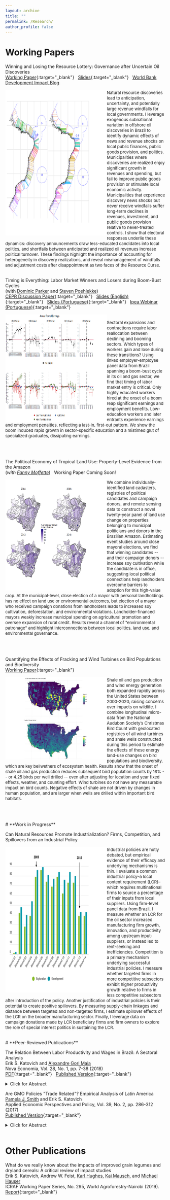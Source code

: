```yaml
---
layout: archive
title: ""
permalink: /Research/
author_profile: false
---
```

# **Working Papers**<br/> 

Winning and Losing the Resource Lottery: Governance after Uncertain Oil Discoveries <br/>
[Working Paper](/files/Katovich_JMP.pdf){:target="_blank"} &nbsp; [Slides](/files/Katovich_JobTalk_2022.pdf){:target="_blank"} &nbsp; [World Bank Development Impact Blog](https://blogs.worldbank.org/impactevaluations/governing-rocky-beginnings-resource-boom-how-do-local-governments-respond-oil) <br/>

<img align="left" width="320" height="460" src="/files/projections_pic3.PNG"> <font size="-1.2"> 
Natural resource discoveries lead to anticipation, uncertainty, and potentially large revenue windfalls for local governments. I leverage exogenous subnational variation in offshore oil discoveries in Brazil to identify dynamic effects of news and revenue shocks on local public finances, public goods provision, and politics. Municipalities where discoveries are realized enjoy significant growth in revenues and spending, but fail to improve public goods provision or stimulate local economic activity. Municipalities that experience discovery news shocks but never receive windfalls suffer long-term declines in revenues, investment, and public goods provision relative to never-treated controls. I show that electoral responses underlie these dynamics: discovery announcements draw less-educated candidates into local politics, and shortfalls between anticipated and realized oil revenues increase political turnover. These findings highlight the importance of accounting for heterogeneity in discovery realizations, and reveal mismanagement of windfalls and adjustment costs after disappointment as two faces of the Resource Curse.  </font>
<br/><br/>

Timing is Everything: Labor Market Winners and Losers during Boom-Bust Cycles  <br/> (with [Dominic Parker](https://aae.wisc.edu/dparker/) and [Steven Poehlekke](https://sites.google.com/site/stevenpoelhekke/)) <br/> [CEPR Discussion Paper]([/files/Katovich_Parker_Poelhekke_WorkingPaper.pdf](https://cepr.org/publications/dp17887)){:target="_blank"} &nbsp; [Slides (English)](/files/Katovich_OilWorkers_Slides_60Minutes.pdf){:target="_blank"} &nbsp; [Slides (Portuguese)](/files/Katovich_Ipea_Slides.pdf){:target="_blank"} &nbsp; [Ipea Webinar (Portuguese)](https://www.youtube.com/watch?v=oqSdEmHB6YA){:target="_blank"}

<img align="left" width="320" height="340" src="/files/earnings_pic2.PNG"> <font size="-1.2"> 
  <br/>
Sectoral expansions and contractions require labor reallocation between declining and booming sectors. Which types of workers gain and lose during these transitions? Using linked employer-employee panel data from Brazil spanning a boom-bust cycle in its oil and gas sector, we find that timing of labor market entry is critical. Only highly educated workers hired at the onset of a boom reap significant earnings and employment benefits. Low-education workers and later entrants experience earnings and employment penalties, reflecting a last-in, first-out pattern. We show the boom induced rapid growth in sector-specific education and a mistimed glut of specialized graduates, dissipating earnings.  </font>
<br/><br/>

<br/><br/>
The Political Economy of Tropical Land Use: Property-Level Evidence from the Amazon <br/> (_with [Fanny Moffette](https://fannymoffette.com/)_) &nbsp; Working Paper Coming Soon!<br/>

<img align="left" width="320" height="350" src="/files/elections_pic3.PNG"> <font size="-1.2"> We combine individually-identified land cadasters, registries of political candidates and campaign donors, and remote sensing data to construct a novel twenty-year panel of land use change on properties belonging to municipal politicians and donors in the Brazilian Amazon. Estimating event studies around close mayoral elections, we find that winning candidates -- and their campaign donors -- increase soy cultivation while the candidate is in office, suggesting local political connections help landholders overcome barriers to adoption for this high-value crop. At the municipal-level, close election of a mayor with personal landholdings has no effect on land use or environmental outcomes, but election of a mayor who received campaign donations from landholders leads to increased soy cultivation, deforestation, and environmental violations. Landholder-financed mayors weakly increase municipal spending on agricultural promotion and oversee expansion of rural credit. Results reveal a channel of "environmental patronage" and highlight interconnections between local politics, land use, and environmental governance. </font>
<br/><br/>

<br/><br/>
Quantifying the Effects of Fracking and Wind Turbines on Bird Populations and Biodiversity <br/> 
[Working Paper](/files/Katovich_WorkingPaper_Birds.pdf){:target="_blank"}

<img align="left" width="320" height="260" src="/files/birds_maps_snip_3.JPG"> <font size="-1.2"> Shale oil and gas production and wind energy generation both expanded rapidly across the United States between 2000-2020, raising concerns over impacts on wildlife. I combine longitudinal micro-data from the National Audubon Society’s
Christmas Bird Count with geolocated registries of all wind turbines and shale wells constructed during this period to estimate the effects of these energy land-use changes on bird populations and biodiversity, which are key bellwethers of ecosystem health. Results show that the onset of shale oil and gas production reduces subsequent bird population counts by 16% -- or 4.25 birds per well drilled -- even after adjusting for location and year fixed effects, weather, and counting effort. Wind turbines do not have any measurable impact on bird counts. Negative effects of shale are not driven by changes in human population, and are larger when wells are drilled within important bird habitats. </font>
<br/><br/><br/>

<br/>
# **Work in Progress**<br/>

Can Natural Resources Promote Industrialization? Firms, Competition, and Spillovers from an Industrial Policy <br/>

<img align="left" width="320" height="460" src="/files/lcr_pic3.PNG"> <font size="-1.2"> Industrial policies are hotly debated, but empirical evidence of their efficacy and underlying mechanisms is thin. I evaluate a common industrial policy–a local content requirement (LCR)–which requires multinational firms to source a percentage of their inputs from local suppliers. Using firm-level panel data from Brazil, I measure whether an LCR for the oil sector increased manufacturing firm growth, innovation, and productivity among upstream input-suppliers, or instead led to rent-seeking and inefficiencies. Competition is a primary mechanism underlying successful industrial policies. I measure whether targeted firms in more competitive subsectors exhibit higher productivity growth relative to firms in less competitive subsectors after introduction of the policy. Another justification of industrial policies is their potential to create positive spillovers. By measuring supply-chain linkages and distance between targeted and non-targeted firms, I estimate spillover effects of the LCR on the broader manufacturing sector. Finally, I leverage data on campaign donations made by LCR beneficiary firms and firm owners to explore the role of special interest politics in sustaining the LCR.  </font>
<br/>




<br/>
# **Peer-Reviewed Publications**<br/>

The Relation Between Labor Productivity and Wages in Brazil: A Sectoral Analysis <br/>
Erik S. Katovich and [Alexandre Gori Maia](https://www4.eco.unicamp.br/docentes/gori/)<br/>
Nova Economia, Vol. 28, No. 1, pp. 7-38 (2018)<br/>
[PDF](/files/Katovich_Maia_NovaEconomia.pdf){:target="_blank"} &nbsp; [Published Version](https://doi.org/10.1590/0103-6351/3943){:target="_blank"} <br/>
<details><summary>Click for Abstract</summary>
<font size="-1">Labor productivity is a crucial long-run determinant of real wages. Nonetheless, wage and productivity dynamics often diverge in practice due to a range of economic and institutional factors. This study analyzes the relation between the dynamics of labor productivity and wages in Brazil from 1996 to 2014, and adopts a sectoral perspective to account for divergent trends among economic sectors. Analyses are based on pooled data drawn from the National Accounts and the Pesquisa Nacional por Amostra de Domicílios, and hierarchical data models are estimated to assess the impacts of state- and sector-level factors on individuals’ wages. Results indicate that productivity is significantly positively associated with wage levels for all economic sectors, but that institutional factors such as labor formalization and minimum wage exert equally significant impacts, suggesting that wage growth over the 1996-2014 period was as much the result of institutional changes as of transformation of Brazil’s productive structure.</font>
<br/>
</details> 

Are GMO Policies "Trade Related"? Empirical Analysis of Latin America <br/>
[Pamela J. Smith](https://www.apec.umn.edu/people/pamela-smith) and Erik S. Katovich<br/>
Applied Economic Perspectives and Policy, Vol. 39, No. 2, pp. 286-312 (2017)<br/>
[Published Version](https://doi.org/10.1093/aepp/ppw021){:target="_blank"} <br/>
<details><summary>Click for Abstract</summary>
<font size="-1">This paper empirically examines whether GMO policies are “trade related” for countries in Latin America (LA). First, we use the Balassa index to assess the “revealed comparative advantage” of LA countries. We find that LA countries have a revealed comparative advantage in GMO industries relative to the world, and that intra-regional trade in these industries is modest relative to external trade. Second, we estimate the Gravity model to examine the effects of importers’ GMO policies on Argentina and Brazil’s bilateral exports of soybeans and maize. We find that strong GMO policies in importers have a negative effect on Argentina’s bilateral exports of soybeans (an industry and country with historically high GMO content). Further, we find that past GMO policies are a strong determinant of Argentina’s future bilateral exports, and that the negative trade effects of strong GMO policies are increasing over time. In contrast, we find a weaker relationship between the GMO policies of importers and Brazil’s bilateral exports (consistent with Brazil’s more recent increases in GMO content). These findings for Argentina and Brazil provide a benchmark for other developing countries that are looking for guidance on servicing trading partners with diverse GMO policies.</font>
</details> <br/>

# **Other Publications**<br/>

What do we really know about the impacts of improved grain legumes and dryland cereals: A critical review of impact studies<br/>
Erik S. Katovich, Andrew W. Feist, [Karl Hughes](http://worldagroforestry.org/staff/karl-hughes), [Kai Mausch](http://worldagroforestry.org/staff/kai-mausch), and [Michael Hauser](https://www.icrisat.org/team/dr-michael-hauser/)<br/>
ICRAF Working Paper Series, No. 295, World Agroforestry-Nairobi (2019).<br/>
[Report](http://apps.worldagroforestry.org/downloads/Publications/PDFS/WP19006.pdf){:target="_blank"}



